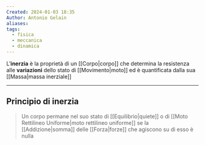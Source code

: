 ```yaml
---
Created: 2024-01-03 18:35
Author: Antonio Gelain
aliases: 
tags:
  - fisica
  - meccanica
  - dinamica
---
```


L'**inerzia** è la proprietà di un [[Corpo|corpo]] che determina la resistenza alle **variazioni** dello stato di [[Movimento|moto]] ed è quantificata dalla sua [[Massa|massa inerziale]]

---

## Principio di inerzia

> Un corpo permane nel suo stato di [[Equilibrio|quiete]] o di [[Moto Rettilineo Uniforme|moto rettilineo uniforme]] se la [[Addizione|somma]] delle [[Forza|forze]] che agiscono su di esso è nulla
